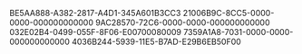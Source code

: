 BE5AA888-A382-2817-A4D1-345A601B3CC3
21006B9C-8CC5-0000-0000-000000000000
9AC28570-72C6-0000-0000-000000000000
032E02B4-0499-055F-8F06-E00700080009
7359A1A8-7031-0000-0000-000000000000
4036B244-5939-11E5-B7AD-E29B6EB50F00
